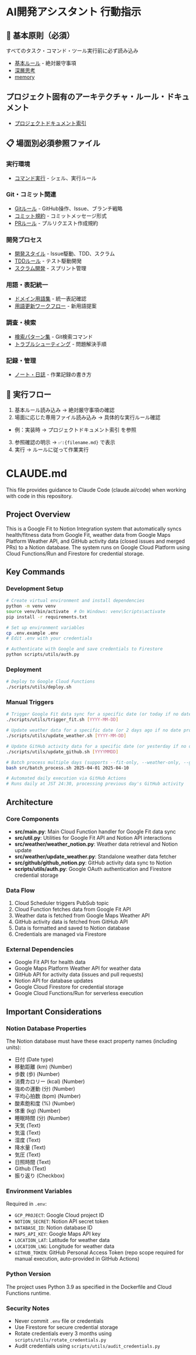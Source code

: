 # AI開発アシスタント 行動指示

## 🚨 基本原則（必須）
すべてのタスク・コマンド・ツール実行前に必ず読み込み
- [基本ルール](./instructions/base.md) - 絶対厳守事項
- [深層思考](./instructions/deep-think.md)
- [memory](./instructions/memory.md)

## プロジェクト固有のアーキテクチャ・ルール・ドキュメント
- [プロジェクトドキュメント索引](./docs/README.md)

## 📋 場面別必須参照ファイル

### 実行環境
- [コマンド実行](./instructions/command.md) - シェル、実行ルール

### Git・コミット関連
- [Gitルール](./instructions/git.md) - GitHub操作、Issue、ブランチ戦略
- [コミット規約](./instructions/commit-rules.md) - コミットメッセージ形式
- [PRルール](./instructions/pr-rules.md) - プルリクエスト作成規約

### 開発プロセス
- [開発スタイル](./instructions/develop.md) - Issue駆動、TDD、スクラム
- [TDDルール](./instructions/KentBeck-tdd-rules.md) - テスト駆動開発
- [スクラム開発](./instructions/scrum.md) - スプリント管理

### 用語・表記統一
- [ドメイン用語集](./instructions/domain-terms.md) - 統一表記確認
- [用語更新ワークフロー](./instructions/domain-term-workflow.md) - 新用語提案

### 調査・検索
- [検索パターン集](./instructions/search-patterns.md) - Git検索コマンド
- [トラブルシューティング](./instructions/troubleshooting.md) - 問題解決手順

### 記録・管理
- [ノート・日誌](./instructions/note.md) - 作業記録の書き方

## 🔄 実行フロー
1. 基本ルール読み込み → 絶対厳守事項の確認
2. 場面に応じた専用ファイル読み込み → 具体的な実行ルール確認
  - 例：実装時 → プロジェクトドキュメント索引 を参照
3. 参照確認の明示 → `✅️:{filename.md}` で表示
4. 実行 → ルールに従って作業実行

# CLAUDE.md

This file provides guidance to Claude Code (claude.ai/code) when working with code in this repository.

## Project Overview

This is a Google Fit to Notion Integration system that automatically syncs health/fitness data from Google Fit, weather data from Google Maps Platform Weather API, and GitHub activity data (closed issues and merged PRs) to a Notion database. The system runs on Google Cloud Platform using Cloud Functions/Run and Firestore for credential storage.

## Key Commands

### Development Setup
```bash
# Create virtual environment and install dependencies
python -m venv venv
source venv/bin/activate  # On Windows: venv\Scripts\activate
pip install -r requirements.txt

# Set up environment variables
cp .env.example .env
# Edit .env with your credentials

# Authenticate with Google and save credentials to Firestore
python scripts/utils/auth.py
```

### Deployment
```bash
# Deploy to Google Cloud Functions
./scripts/utils/deploy.sh
```

### Manual Triggers
```bash
# Trigger Google Fit data sync for a specific date (or today if no date provided)
./scripts/utils/trigger_fit.sh [YYYY-MM-DD]

# Update weather data for a specific date (or 2 days ago if no date provided)
./scripts/utils/update_weather.sh [YYYY-MM-DD]

# Update GitHub activity data for a specific date (or yesterday if no date provided)
./scripts/utils/update_github.sh [YYYYMMDD]

# Batch process multiple days (supports --fit-only, --weather-only, --github-only options)
bash src/batch_process.sh 2025-04-01 2025-04-10

# Automated daily execution via GitHub Actions
# Runs daily at JST 24:30, processing previous day's GitHub activity
```

## Architecture

### Core Components
- **src/main.py**: Main Cloud Function handler for Google Fit data sync
- **src/util.py**: Utilities for Google Fit API and Notion API interactions
- **src/weather/weather_notion.py**: Weather data retrieval and Notion update
- **src/weather/update_weather.py**: Standalone weather data fetcher
- **src/github/github_notion.py**: GitHub activity data sync to Notion
- **scripts/utils/auth.py**: Google OAuth authentication and Firestore credential storage

### Data Flow
1. Cloud Scheduler triggers PubSub topic
2. Cloud Function fetches data from Google Fit API
3. Weather data is fetched from Google Maps Weather API
4. GitHub activity data is fetched from GitHub API
5. Data is formatted and saved to Notion database
6. Credentials are managed via Firestore

### External Dependencies
- Google Fit API for health data
- Google Maps Platform Weather API for weather data
- GitHub API for activity data (issues and pull requests)
- Notion API for database updates
- Google Cloud Firestore for credential storage
- Google Cloud Functions/Run for serverless execution

## Important Considerations

### Notion Database Properties
The Notion database must have these exact property names (including units):
- 日付 (Date type)
- 移動距離 (km) (Number)
- 歩数 (歩) (Number)
- 消費カロリー (kcal) (Number)
- 強めの運動 (分) (Number)
- 平均心拍数 (bpm) (Number)
- 酸素飽和度 (%) (Number)
- 体重 (kg) (Number)
- 睡眠時間 (分) (Number)
- 天気 (Text)
- 気温 (Text)
- 湿度 (Text)
- 降水量 (Text)
- 気圧 (Text)
- 日照時間 (Text)
- Github (Text)
- 振り返り (Checkbox)

### Environment Variables
Required in `.env`:
- `GCP_PROJECT`: Google Cloud project ID
- `NOTION_SECRET`: Notion API secret token
- `DATABASE_ID`: Notion database ID
- `MAPS_API_KEY`: Google Maps API key
- `LOCATION_LAT`: Latitude for weather data
- `LOCATION_LNG`: Longitude for weather data
- `GITHUB_TOKEN`: GitHub Personal Access Token (repo scope required for manual execution, auto-provided in GitHub Actions)

### Python Version
The project uses Python 3.9 as specified in the Dockerfile and Cloud Functions runtime.

### Security Notes
- Never commit `.env` file or credentials
- Use Firestore for secure credential storage
- Rotate credentials every 3 months using `scripts/utils/rotate_credentials.py`
- Audit credentials using `scripts/utils/audit_credentials.py`
